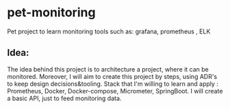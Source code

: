 # pet-monitoring

Pet project to learn monitoring tools such as: grafana, prometheus , ELK

## Idea:
The idea behind this project is to architecture a project, where it can be monitored. Moreover, I will aim to create this project by steps, using ADR's to keep design decisions&tooling. Stack that I'm willing to learn and apply : Prometheus, Docker, Docker-compose, Micrometer, SpringBoot. I will create a basic API, just to feed monitoring data.
